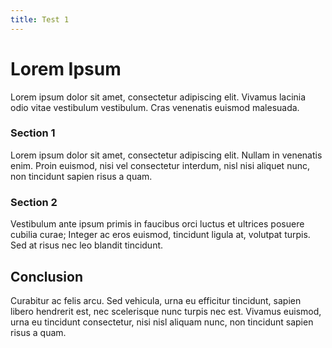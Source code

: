```yaml
---
title: Test 1
---
```

# Lorem Ipsum

Lorem ipsum dolor sit amet, consectetur adipiscing elit. Vivamus lacinia odio vitae vestibulum vestibulum. Cras venenatis euismod malesuada.

### Section 1

Lorem ipsum dolor sit amet, consectetur adipiscing elit. Nullam in venenatis enim. Proin euismod, nisi vel consectetur interdum, nisl nisi aliquet nunc, non tincidunt sapien risus a quam.

### Section 2

Vestibulum ante ipsum primis in faucibus orci luctus et ultrices posuere cubilia curae; Integer ac eros euismod, tincidunt ligula at, volutpat turpis. Sed at risus nec leo blandit tincidunt.

## Conclusion

Curabitur ac felis arcu. Sed vehicula, urna eu efficitur tincidunt, sapien libero hendrerit est, nec scelerisque nunc turpis nec est. Vivamus euismod, urna eu tincidunt consectetur, nisi nisl aliquam nunc, non tincidunt sapien risus a quam.